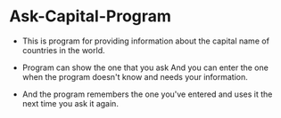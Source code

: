 # Ask-Capital-Program
- This is program for providing information about the capital name of countries in the world.

- Program can show the one that you ask And you can enter the one when the program doesn't know and needs your information.

- And the program remembers the one you've entered and uses it the next time you ask it again.
